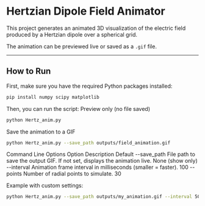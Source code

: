 # Hertzian Dipole Field Animator

This project generates an animated 3D visualization of the electric field produced by a Hertzian dipole over a spherical grid.

The animation can be previewed live or saved as a `.gif` file.

---

##  How to Run

First, make sure you have the required Python packages installed:

```bash
pip install numpy scipy matplotlib
```

Then, you can run the script:
Preview only (no file saved)

```bash
python Hertz_anim.py
```

Save the animation to a GIF

```bash
python Hertz_anim.py --save_path outputs/field_animation.gif
```

Command Line Options
Option	Description	Default
--save_path	File path to save the output GIF. If not set, displays the animation live.	None (show only)
--interval	Animation frame interval in milliseconds (smaller = faster).	100
--points	Number of radial points to simulate.	30

Example with custom settings:
```bash
python Hertz_anim.py --save_path outputs/my_animation.gif --interval 50 --points 60
```
